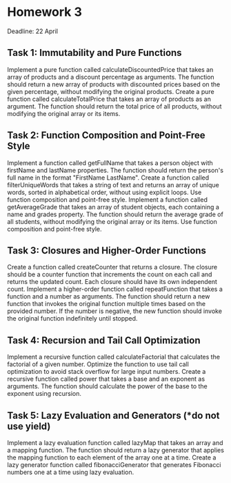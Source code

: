 # Homework 3
Deadline: 22 April

## Task 1: Immutability and Pure Functions
Implement a pure function called calculateDiscountedPrice that takes an array of products and a discount percentage as arguments. The function should return a new array of products with discounted prices based on the given percentage, without modifying the original products.
Create a pure function called calculateTotalPrice that takes an array of products as an argument. The function should return the total price of all products, without modifying the original array or its items.

## Task 2: Function Composition and Point-Free Style
Implement a function called getFullName that takes a person object with firstName and lastName properties. The function should return the person's full name in the format "FirstName LastName".
Create a function called filterUniqueWords that takes a string of text and returns an array of unique words, sorted in alphabetical order, without using explicit loops. Use function composition and point-free style.
Implement a function called getAverageGrade that takes an array of student objects, each containing a name and grades property. The function should return the average grade of all students, without modifying the original array or its items. Use function composition and point-free style.

## Task 3: Closures and Higher-Order Functions
Create a function called createCounter that returns a closure. The closure should be a counter function that increments the count on each call and returns the updated count. Each closure should have its own independent count.
Implement a higher-order function called repeatFunction that takes a function and a number as arguments. The function should return a new function that invokes the original function multiple times based on the provided number. If the number is negative, the new function should invoke the original function indefinitely until stopped.

## Task 4: Recursion and Tail Call Optimization
Implement a recursive function called calculateFactorial that calculates the factorial of a given number. Optimize the function to use tail call optimization to avoid stack overflow for large input numbers.
Create a recursive function called power that takes a base and an exponent as arguments. The function should calculate the power of the base to the exponent using recursion.

## Task 5: Lazy Evaluation and Generators (*do not use yield)
Implement a lazy evaluation function called lazyMap that takes an array and a mapping function. The function should return a lazy generator that applies the mapping function to each element of the array one at a time.
Create a lazy generator function called fibonacciGenerator that generates Fibonacci numbers one at a time using lazy evaluation.
